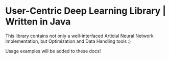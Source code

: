 # User-Centric Deep Learning Library | Written in Java

This library contains not only a well-interfaced Articial Neural Network Implementation, but Optimization and Data Handling tools :)

Usage examples will be added to these docs!
